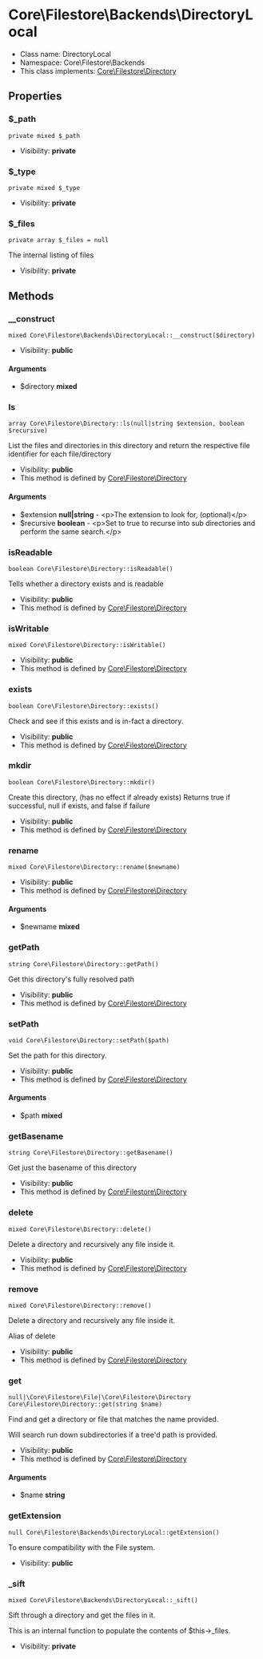 Core\Filestore\Backends\DirectoryLocal
===============






* Class name: DirectoryLocal
* Namespace: Core\Filestore\Backends
* This class implements: [Core\Filestore\Directory](core_filestore_directory.md)




Properties
----------


### $_path

    private mixed $_path





* Visibility: **private**


### $_type

    private mixed $_type





* Visibility: **private**


### $_files

    private array $_files = null

The internal listing of files



* Visibility: **private**


Methods
-------


### __construct

    mixed Core\Filestore\Backends\DirectoryLocal::__construct($directory)





* Visibility: **public**


#### Arguments
* $directory **mixed**



### ls

    array Core\Filestore\Directory::ls(null|string $extension, boolean $recursive)

List the files and directories in this directory and return the
respective file identifier for each file/directory



* Visibility: **public**
* This method is defined by [Core\Filestore\Directory](core_filestore_directory.md)


#### Arguments
* $extension **null|string** - &lt;p&gt;The extension to look for, (optional)&lt;/p&gt;
* $recursive **boolean** - &lt;p&gt;Set to true to recurse into sub directories and perform the same search.&lt;/p&gt;



### isReadable

    boolean Core\Filestore\Directory::isReadable()

Tells whether a directory exists and is readable



* Visibility: **public**
* This method is defined by [Core\Filestore\Directory](core_filestore_directory.md)




### isWritable

    mixed Core\Filestore\Directory::isWritable()





* Visibility: **public**
* This method is defined by [Core\Filestore\Directory](core_filestore_directory.md)




### exists

    boolean Core\Filestore\Directory::exists()

Check and see if this exists and is in-fact a directory.



* Visibility: **public**
* This method is defined by [Core\Filestore\Directory](core_filestore_directory.md)




### mkdir

    boolean Core\Filestore\Directory::mkdir()

Create this directory, (has no effect if already exists)
Returns true if successful, null if exists, and false if failure



* Visibility: **public**
* This method is defined by [Core\Filestore\Directory](core_filestore_directory.md)




### rename

    mixed Core\Filestore\Directory::rename($newname)





* Visibility: **public**
* This method is defined by [Core\Filestore\Directory](core_filestore_directory.md)


#### Arguments
* $newname **mixed**



### getPath

    string Core\Filestore\Directory::getPath()

Get this directory's fully resolved path



* Visibility: **public**
* This method is defined by [Core\Filestore\Directory](core_filestore_directory.md)




### setPath

    void Core\Filestore\Directory::setPath($path)

Set the path for this directory.



* Visibility: **public**
* This method is defined by [Core\Filestore\Directory](core_filestore_directory.md)


#### Arguments
* $path **mixed**



### getBasename

    string Core\Filestore\Directory::getBasename()

Get just the basename of this directory



* Visibility: **public**
* This method is defined by [Core\Filestore\Directory](core_filestore_directory.md)




### delete

    mixed Core\Filestore\Directory::delete()

Delete a directory and recursively any file inside it.



* Visibility: **public**
* This method is defined by [Core\Filestore\Directory](core_filestore_directory.md)




### remove

    mixed Core\Filestore\Directory::remove()

Delete a directory and recursively any file inside it.

Alias of delete

* Visibility: **public**
* This method is defined by [Core\Filestore\Directory](core_filestore_directory.md)




### get

    null|\Core\Filestore\File|\Core\Filestore\Directory Core\Filestore\Directory::get(string $name)

Find and get a directory or file that matches the name provided.

Will search run down subdirectories if a tree'd path is provided.

* Visibility: **public**
* This method is defined by [Core\Filestore\Directory](core_filestore_directory.md)


#### Arguments
* $name **string**



### getExtension

    null Core\Filestore\Backends\DirectoryLocal::getExtension()

To ensure compatibility with the File system.



* Visibility: **public**




### _sift

    mixed Core\Filestore\Backends\DirectoryLocal::_sift()

Sift through a directory and get the files in it.

This is an internal function to populate the contents of $this->_files.

* Visibility: **private**



